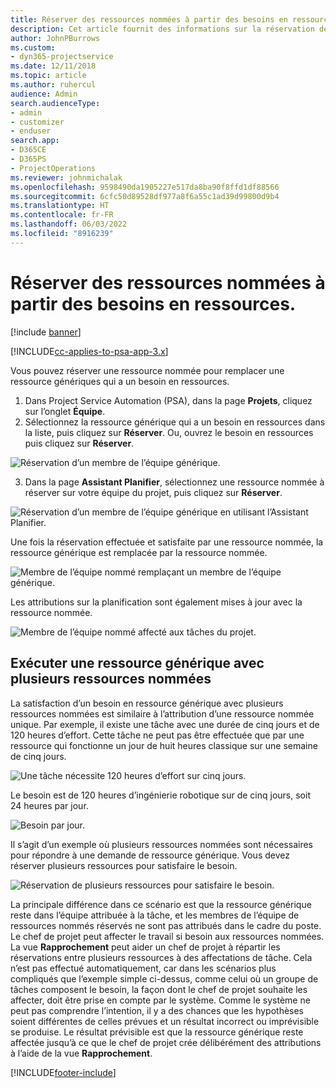 ```yaml
---
title: Réserver des ressources nommées à partir des besoins en ressources.
description: Cet article fournit des informations sur la réservation des ressources nommées pour un besoin en ressources générique.
author: JohnPBurrows
ms.custom:
- dyn365-projectservice
ms.date: 12/11/2018
ms.topic: article
ms.author: ruhercul
audience: Admin
search.audienceType:
- admin
- customizer
- enduser
search.app:
- D365CE
- D365PS
- ProjectOperations
ms.reviewer: johnmichalak
ms.openlocfilehash: 9598490da1905227e517da8ba90f8ffd1df88566
ms.sourcegitcommit: 6cfc50d89528df977a8f6a55c1ad39d99800d9b4
ms.translationtype: HT
ms.contentlocale: fr-FR
ms.lasthandoff: 06/03/2022
ms.locfileid: "8916239"
---
```

# <a name="book-named-resources-from-resource-requirements"></a>Réserver des ressources nommées à partir des besoins en ressources.

[!include [banner](../includes/psa-now-project-operations.md)]

[!INCLUDE[cc-applies-to-psa-app-3.x](../includes/cc-applies-to-psa-app-3x.md)]

Vous pouvez réserver une ressource nommée pour remplacer une ressource génériques qui a un besoin en ressources.

1. Dans Project Service Automation (PSA), dans la page **Projets**, cliquez sur l’onglet **Équipe**.
2. Sélectionnez la ressource générique qui a un besoin en ressources dans la liste, puis cliquez sur **Réserver**. Ou, ouvrez le besoin en ressources puis cliquez sur **Réserver**.


![Réservation d’un membre de l’équipe générique.](media/RM-how-to-14.png)


3. Dans la page **Assistant Planifier**, sélectionnez une ressource nommée à réserver sur votre équipe du projet, puis cliquez sur **Réserver**.

![Réservation d’un membre de l’équipe générique en utilisant l’Assistant Planifier.](media/RM-how-to-15.png)

Une fois la réservation effectuée et satisfaite par une ressource nommée, la ressource générique est remplacée par la ressource nommée.

![Membre de l’équipe nommé remplaçant un membre de l’équipe générique.](media/RM-how-to-16.png)

Les attributions sur la planification sont également mises à jour avec la ressource nommée.

![Membre de l’équipe nommé affecté aux tâches du projet.](media/RM-how-to-17.png)

## <a name="fulfill-a-generic-resource-with-multiple-named-resources"></a>Exécuter une ressource générique avec plusieurs ressources nommées
La satisfaction d’un besoin en ressource générique avec plusieurs ressources nommées est similaire à l’attribution d’une ressource nommée unique. Par exemple, il existe une tâche avec une durée de cinq jours et de 120 heures d’effort. Cette tâche ne peut pas être effectuée que par une ressource qui fonctionne un jour de huit heures classique sur une semaine de cinq jours. 

![Une tâche nécessite 120 heures d’effort sur cinq jours.](media/RM-how-to-21.png)

Le besoin est de 120 heures d’ingénierie robotique sur de cinq jours, soit 24 heures par jour.

![Besoin par jour.](media/RM-how-to-22.png)

Il s’agit d’un exemple où plusieurs ressources nommées sont nécessaires pour répondre à une demande de ressource générique. Vous devez réserver plusieurs ressources pour satisfaire le besoin.

![Réservation de plusieurs ressources pour satisfaire le besoin.](media/RM-how-to-23.png)

La principale différence dans ce scénario est que la ressource générique reste dans l’équipe attribuée à la tâche, et les membres de l’équipe de ressources nommés réservés ne sont pas attribués dans le cadre du poste. Le chef de projet peut affecter le travail si besoin aux ressources nommées. La vue **Rapprochement** peut aider un chef de projet à répartir les réservations entre plusieurs ressources à des affectations de tâche. Cela n’est pas effectué automatiquement, car dans les scénarios plus compliqués que l’exemple simple ci-dessus, comme celui où un groupe de tâches composent le besoin, la façon dont le chef de projet souhaite les affecter, doit être prise en compte par le système. Comme le système ne peut pas comprendre l’intention, il y a des chances que les hypothèses soient différentes de celles prévues et un résultat incorrect ou imprévisible se produise. Le résultat prévisible est que la ressource générique reste affectée jusqu’à ce que le chef de projet crée délibérément des attributions à l’aide de la vue **Rapprochement**.




[!INCLUDE[footer-include](../includes/footer-banner.md)]
